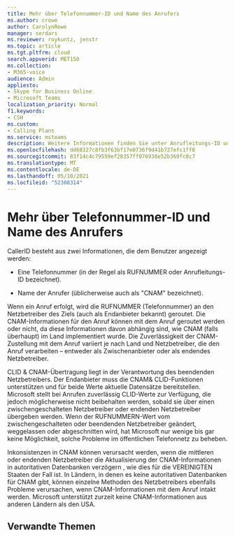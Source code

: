 ```yaml
---
title: Mehr über Telefonnummer-ID und Name des Anrufers
ms.author: crowe
author: CarolynRowe
manager: serdars
ms.reviewer: roykuntz, jenstr
ms.topic: article
ms.tgt.pltfrm: cloud
search.appverid: MET150
ms.collection:
- M365-voice
audience: Admin
appliesto:
- Skype for Business Online
- Microsoft Teams
localization_priority: Normal
f1.keywords:
- CSH
ms.custom:
- Calling Plans
ms.service: msteams
description: Weitere Informationen finden Sie unter Anrufleitungs-ID und Anrufername.
ms.openlocfilehash: dd68327c8fb3f63bf17e0736f9d41b727efc1ff8
ms.sourcegitcommit: 83f14c4c79559ef28357ff076938e52b369fc0c7
ms.translationtype: MT
ms.contentlocale: de-DE
ms.lasthandoff: 05/10/2021
ms.locfileid: "52308314"
---
```

# <a name="more-about-calling-line-id-and-calling-party-name"></a>Mehr über Telefonnummer-ID und Name des Anrufers

CallerID besteht aus zwei Informationen, die dem Benutzer angezeigt werden:

- Eine Telefonnummer (in der Regel als RUFNUMMER oder Anrufleitungs-ID bezeichnet).

- Name der Anrufer (üblicherweise auch als "CNAM" bezeichnet). 

Wenn ein Anruf erfolgt, wird die RUFNUMMER (Telefonnummer) an den Netzbetreiber des Ziels (auch als Endanbieter bekannt) geroutet. Die CNAM-Informationen für den Anruf können mit dem Anruf geroutet werden oder nicht, da diese Informationen davon abhängig sind, wie CNAM (falls überhaupt) im Land implementiert wurde. Die Zuverlässigkeit der CNAM-Zustellung mit dem Anruf variiert je nach Land und Netzbetreiber, die den Anruf verarbeiten – entweder als Zwischenanbieter oder als endendes Netzbetreiber. 

CLID & CNAM-Übertragung liegt in der Verantwortung des beendenden Netzbetreibers. Der Endanbieter muss die CNAM& CLID-Funktionen unterstützen und für beide Werte aktuelle Datensätze bereitstellen. Microsoft stellt bei Anrufen zuverlässig CLID-Werte zur Verfügung, die jedoch möglicherweise nicht beibehalten werden, sobald sie über einen zwischengeschalteten Netzbetreiber oder endenden Netzbetreiber übergeben werden. Wenn der RUFNUMMERN-Wert vom zwischengeschalteten oder beendenden Netzbetreiber geändert, weggelassen oder abgeschnitten wird, hat Microsoft nur wenige bis gar keine Möglichkeit, solche Probleme im öffentlichen Telefonnetz zu beheben.

Inkonsistenzen in CNAM können verursacht werden, wenn die mittleren oder endenden Netzbetreiber die Aktualisierung der CNAM-Informationen in autoritativen Datenbanken verzögern , wie dies für die VEREINIGTEN Staaten der Fall ist. In Ländern, in denen es keine autoritativen Datenbanken für CNAM gibt, können einzelne Methoden des Netzbetreibers ebenfalls Probleme verursachen, wenn CNAM-Informationen mit dem Anruf intakt werden. Microsoft unterstützt zurzeit keine CNAM-Informationen aus anderen Ländern als den USA.

## <a name="related-topics"></a>Verwandte Themen


